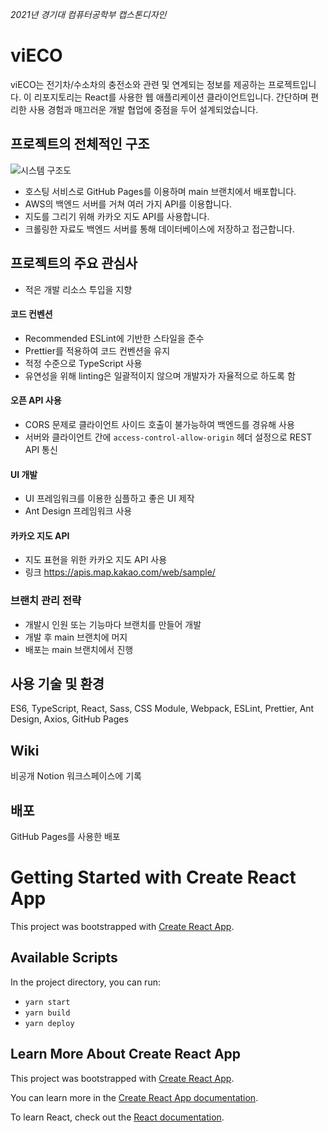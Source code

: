 _2021년 경기대 컴퓨터공학부 캡스톤디자인_

# viECO

viECO는 전기차/수소차의 충전소와 관련 및 연계되는 정보를 제공하는 프로젝트입니다. 이 리포지토리는 React를 사용한 웹 애플리케이션 클라이언트입니다. 간단하며 편리한 사용 경험과 매끄러운 개발 협업에 중점을 두어 설계되었습니다.

## 프로젝트의 전체적인 구조

![시스템 구조도](https://s3.us-west-2.amazonaws.com/secure.notion-static.com/fb295262-d9e7-4a10-b02c-8d7b64c12a5a/.png?X-Amz-Algorithm=AWS4-HMAC-SHA256&X-Amz-Credential=AKIAT73L2G45O3KS52Y5%2F20210602%2Fus-west-2%2Fs3%2Faws4_request&X-Amz-Date=20210602T135010Z&X-Amz-Expires=86400&X-Amz-Signature=da1f4f62323941e08d398c49fd1d72080f26db1b33d342186090954ee6cbab9f&X-Amz-SignedHeaders=host&response-content-disposition=filename%20%3D%22.png%22)

- 호스팅 서비스로 GitHub Pages를 이용하며 main 브랜치에서 배포합니다.
- AWS의 백엔드 서버를 거쳐 여러 가지 API를 이용합니다.
- 지도를 그리기 위해 카카오 지도 API를 사용합니다.
- 크롤링한 자료도 백엔드 서버를 통해 데이터베이스에 저장하고 접근합니다.

## 프로젝트의 주요 관심사

- 적은 개발 리소스 투입을 지향

#### 코드 컨벤션

- Recommended ESLint에 기반한 스타일을 준수
- Prettier를 적용하여 코드 컨벤션을 유지
- 적정 수준으로 TypeScript 사용
- 유연성을 위해 linting은 일괄적이지 않으며 개발자가 자율적으로 하도록 함

#### 오픈 API 사용

- CORS 문제로 클라이언트 사이드 호출이 불가능하여 백엔드를 경유해 사용
- 서버와 클라이언트 간에 `access-control-allow-origin` 헤더 설정으로 REST API 통신

#### UI 개발

- UI 프레임워크를 이용한 심플하고 좋은 UI 제작
- Ant Design 프레임워크 사용

#### 카카오 지도 API

- 지도 표현을 위한 카카오 지도 API 사용
- 링크 https://apis.map.kakao.com/web/sample/

### 브랜치 관리 전략

- 개발시 인원 또는 기능마다 브랜치를 만들어 개발
- 개발 후 main 브랜치에 머지
- 배포는 main 브랜치에서 진행

## 사용 기술 및 환경

ES6, TypeScript, React, Sass, CSS Module, Webpack, ESLint, Prettier, Ant Design, Axios, GitHub Pages

## Wiki

비공개 Notion 워크스페이스에 기록

## 배포

GitHub Pages를 사용한 배포

# Getting Started with Create React App

This project was bootstrapped with [Create React App](https://github.com/facebook/create-react-app).

## Available Scripts

In the project directory, you can run:

- `yarn start`
- `yarn build`
- `yarn deploy`

## Learn More About Create React App

This project was bootstrapped with [Create React App](https://github.com/facebook/create-react-app).

You can learn more in the [Create React App documentation](https://facebook.github.io/create-react-app/docs/getting-started).

To learn React, check out the [React documentation](https://reactjs.org/).
